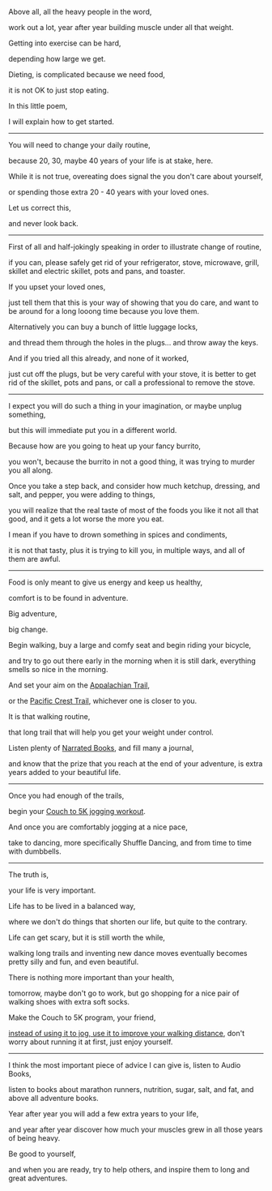 Above all, all the heavy people in the word,

work out a lot, year after year building muscle under all that weight.

Getting into exercise can be hard,

depending how large we get.

Dieting, is complicated because we need food,

it is not OK to just stop eating.

In this little poem,

I will explain how to get started.

---

You will need to change your daily routine,

because 20, 30, maybe 40 years of your life is at stake, here.

While it is not true, overeating does signal the you don't care about yourself,

or spending those extra 20 - 40 years with your loved ones.

Let us correct this,

and never look back.

---

First of all and half-jokingly speaking in order to illustrate change of routine,

if you can, please safely get rid of your refrigerator, stove, microwave, grill, skillet and electric skillet, pots and pans, and toaster.

If you upset your loved ones,

just tell them that this is your way of showing that you do care, and want to be around for a long looong time because you love them.

Alternatively you can buy a bunch of little luggage locks,

and thread them through the holes in the plugs... and throw away the keys.

And if you tried all this already, and none of it worked,

just cut off the plugs, but be very careful with your stove, it is better to get rid of the skillet, pots and pans, or call a professional to remove the stove.

---

I expect you will do such a thing in your imagination, or maybe unplug something,

but this will immediate put you in a different world.

Because how are you going to heat up your fancy burrito,

you won't, because the burrito in not a good thing, it was trying to murder you all along.

Once you take a step back, and consider how much ketchup, dressing, and salt, and pepper, you were adding to things,

you will realize that the real taste of most of the foods you like it not all that good, and it gets a lot worse the more you eat.

I mean if you have to drown something in spices and condiments,

it is not that tasty, plus it is trying to kill you, in multiple ways, and all of them are awful.

---

Food is only meant to give us energy and keep us healthy,

comfort is to be found in adventure.

Big adventure,

big change.

Begin walking, buy a large and comfy seat and begin riding your bicycle,

and try to go out there early in the morning when it is still dark, everything smells so nice in the morning.

And set your aim on the [Appalachian Trail](https://www.youtube.com/watch?v=hoykwShaw8M),

or the [Pacific Crest Trail](https://www.youtube.com/watch?v=styiDn7YKhE), whichever one is closer to you.

It is that walking routine,

that long trail that will help you get your weight under control.

Listen plenty of [Narrated Books](https://www.youtube.com/watch?v=5RrNtDWYIhc), and fill many a journal,

and know that the prize that you reach at the end of your adventure, is extra years added to your beautiful life.

---

Once you had enough of the trails,

begin your [Couch to 5K jogging workout](https://www.youtube.com/watch?v=GjwpOig8eZM).

And once you are comfortably jogging at a nice pace,

take to dancing, more specifically Shuffle Dancing, and from time to time with dumbbells.

---

The truth is,

your life is very important.

Life has to be lived in a balanced way,

where we don't do things that shorten our life, but quite to the contrary.

Life can get scary, but it is still worth the while,

walking long trails and inventing new dance moves eventually becomes pretty silly and fun, and even beautiful.

There is nothing more important than your health,

tomorrow, maybe don't go to work, but go shopping for a nice pair of walking shoes with extra soft socks.

Make the Couch to 5K program, your friend,

[instead of using it to jog, use it to improve your walking distance](https://www.youtube.com/watch?v=hzvv9qJnSv4), don't worry about running it at first, just enjoy yourself.

---

I think the most important piece of advice I can give is, listen to Audio Books,

listen to books about marathon runners, nutrition, sugar, salt, and fat, and above all adventure books.

Year after year you will add a few extra years to your life,

and year after year discover how much your muscles grew in all those years of being heavy.

Be good to yourself,

and when you are ready, try to help others, and inspire them to long and great adventures.
